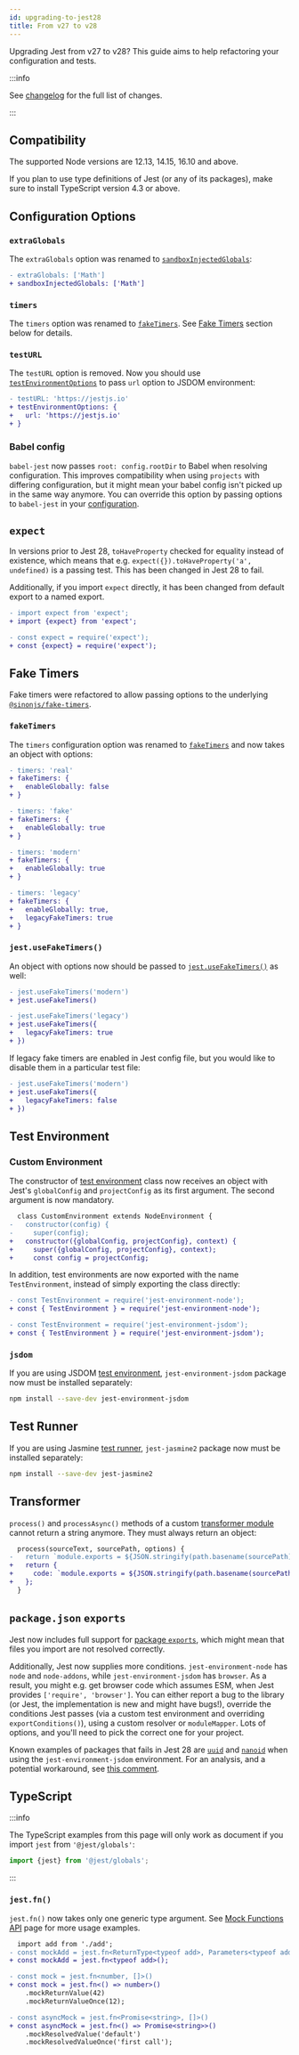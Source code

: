 ```yaml
---
id: upgrading-to-jest28
title: From v27 to v28
---
```


Upgrading Jest from v27 to v28? This guide aims to help refactoring your configuration and tests.

:::info

See [changelog](https://github.com/facebook/jest/blob/main/CHANGELOG.md#2800) for the full list of changes.

:::

## Compatibility

The supported Node versions are 12.13, 14.15, 16.10 and above.

If you plan to use type definitions of Jest (or any of its packages), make sure to install TypeScript version 4.3 or above.

## Configuration Options

### `extraGlobals`

The `extraGlobals` option was renamed to [`sandboxInjectedGlobals`](Configuration.md#sandboxinjectedglobals-arraystring):

```diff
- extraGlobals: ['Math']
+ sandboxInjectedGlobals: ['Math']
```

### `timers`

The `timers` option was renamed to [`fakeTimers`](Configuration.md#faketimers-object). See [Fake Timers](#fake-timers) section below for details.

### `testURL`

The `testURL` option is removed. Now you should use [`testEnvironmentOptions`](Configuration.md#testenvironmentoptions-object) to pass `url` option to JSDOM environment:

```diff
- testURL: 'https://jestjs.io'
+ testEnvironmentOptions: {
+   url: 'https://jestjs.io'
+ }
```

### Babel config

`babel-jest` now passes `root: config.rootDir` to Babel when resolving configuration. This improves compatibility when using `projects` with differing configuration, but it might mean your babel config isn't picked up in the same way anymore. You can override this option by passing options to `babel-jest` in your [configuration](Configuration.md#transform-objectstring-pathtotransformer--pathtotransformer-object).

## `expect`

In versions prior to Jest 28, `toHaveProperty` checked for equality instead of existence, which means that e.g. `expect({}).toHaveProperty('a', undefined)` is a passing test. This has been changed in Jest 28 to fail.

Additionally, if you import `expect` directly, it has been changed from default export to a named export.

```diff
- import expect from 'expect';
+ import {expect} from 'expect';
```

```diff
- const expect = require('expect');
+ const {expect} = require('expect');
```

## Fake Timers

Fake timers were refactored to allow passing options to the underlying [`@sinonjs/fake-timers`](https://github.com/sinonjs/fake-timers).

### `fakeTimers`

The `timers` configuration option was renamed to [`fakeTimers`](Configuration.md#faketimers-object) and now takes an object with options:

```diff
- timers: 'real'
+ fakeTimers: {
+   enableGlobally: false
+ }
```

```diff
- timers: 'fake'
+ fakeTimers: {
+   enableGlobally: true
+ }
```

```diff
- timers: 'modern'
+ fakeTimers: {
+   enableGlobally: true
+ }
```

```diff
- timers: 'legacy'
+ fakeTimers: {
+   enableGlobally: true,
+   legacyFakeTimers: true
+ }
```

### `jest.useFakeTimers()`

An object with options now should be passed to [`jest.useFakeTimers()`](JestObjectAPI.md#jestusefaketimersfaketimersconfig) as well:

```diff
- jest.useFakeTimers('modern')
+ jest.useFakeTimers()
```

```diff
- jest.useFakeTimers('legacy')
+ jest.useFakeTimers({
+   legacyFakeTimers: true
+ })
```

If legacy fake timers are enabled in Jest config file, but you would like to disable them in a particular test file:

```diff
- jest.useFakeTimers('modern')
+ jest.useFakeTimers({
+   legacyFakeTimers: false
+ })
```

## Test Environment

### Custom Environment

The constructor of [test environment](Configuration.md#testenvironment-string) class now receives an object with Jest's `globalConfig` and `projectConfig` as its first argument. The second argument is now mandatory.

```diff
  class CustomEnvironment extends NodeEnvironment {
-   constructor(config) {
-     super(config);
+   constructor({globalConfig, projectConfig}, context) {
+     super({globalConfig, projectConfig}, context);
+     const config = projectConfig;
```

In addition, test environments are now exported with the name `TestEnvironment`, instead of simply exporting the class directly:

```diff
- const TestEnvironment = require('jest-environment-node');
+ const { TestEnvironment } = require('jest-environment-node');

- const TestEnvironment = require('jest-environment-jsdom');
+ const { TestEnvironment } = require('jest-environment-jsdom');
```

### `jsdom`

If you are using JSDOM [test environment](Configuration.md#testenvironment-string), `jest-environment-jsdom` package now must be installed separately:

```bash npm2yarn
npm install --save-dev jest-environment-jsdom
```

## Test Runner

If you are using Jasmine [test runner](Configuration.md#testrunner-string), `jest-jasmine2` package now must be installed separately:

```bash npm2yarn
npm install --save-dev jest-jasmine2
```

## Transformer

`process()` and `processAsync()` methods of a custom [transformer module](CodeTransformation.md) cannot return a string anymore. They must always return an object:

```diff
  process(sourceText, sourcePath, options) {
-   return `module.exports = ${JSON.stringify(path.basename(sourcePath))};`;
+   return {
+     code: `module.exports = ${JSON.stringify(path.basename(sourcePath))};`,
+   };
  }
```

## `package.json` `exports`

Jest now includes full support for [package `exports`](https://nodejs.org/api/packages.html#exports), which might mean that files you import are not resolved correctly.

Additionally, Jest now supplies more conditions. `jest-environment-node` has `node` and `node-addons`, while `jest-environment-jsdom` has `browser`. As a result, you might e.g. get browser code which assumes ESM, when Jest provides `['require', 'browser']`. You can either report a bug to the library (or Jest, the implementation is new and might have bugs!), override the conditions Jest passes (via a custom test environment and overriding `exportConditions()`), using a custom resolver or `moduleMapper`. Lots of options, and you'll need to pick the correct one for your project.

Known examples of packages that fails in Jest 28 are [`uuid`](https://npmjs.com/package/uuid) and [`nanoid`](https://npmjs.com/package/nanoid) when using the `jest-environment-jsdom` environment. For an analysis, and a potential workaround, see [this comment](https://github.com/microsoft/accessibility-insights-web/pull/5421#issuecomment-1109168149).

## TypeScript

:::info

The TypeScript examples from this page will only work as document if you import `jest` from `'@jest/globals'`:

```ts
import {jest} from '@jest/globals';
```

:::

### `jest.fn()`

`jest.fn()` now takes only one generic type argument. See [Mock Functions API](MockFunctionAPI.md) page for more usage examples.

```diff
  import add from './add';
- const mockAdd = jest.fn<ReturnType<typeof add>, Parameters<typeof add>>();
+ const mockAdd = jest.fn<typeof add>();
```

```diff
- const mock = jest.fn<number, []>()
+ const mock = jest.fn<() => number>()
    .mockReturnValue(42)
    .mockReturnValueOnce(12);

- const asyncMock = jest.fn<Promise<string>, []>()
+ const asyncMock = jest.fn<() => Promise<string>>()
    .mockResolvedValue('default')
    .mockResolvedValueOnce('first call');
```
